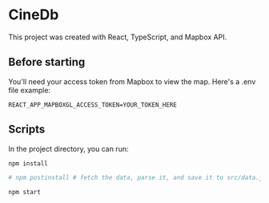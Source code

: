 # CineDb

This project was created with React, TypeScript, and Mapbox API.

## Before starting

You'll need your access token from Mapbox to view the map. Here's a .env file example:

```
REACT_APP_MAPBOXGL_ACCESS_TOKEN=YOUR_TOKEN_HERE
```

## Scripts

In the project directory, you can run:

```sh
npm install

# npm postinstall # fetch the data, parse it, and save it to src/data.json

npm start

```

